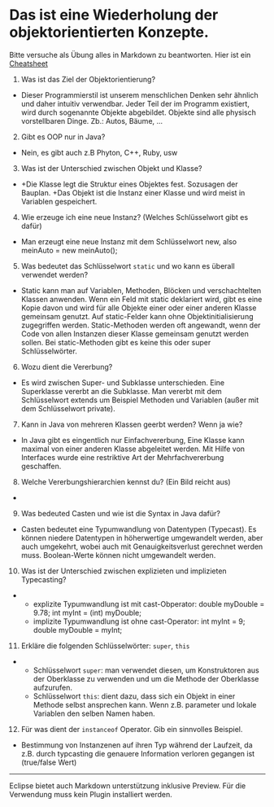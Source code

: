 # Das ist eine Wiederholung der objektorientierten Konzepte.

Bitte versuche als Übung alles in Markdown zu beantworten. Hier ist ein [Cheatsheet](https://github.com/adam-p/markdown-here/wiki/Markdown-Cheatsheet)

1. Was ist das Ziel der Objektorientierung?
 * Dieser Programmierstil ist unserem menschlichen Denken sehr ähnlich und daher intuitiv verwendbar. 
   Jeder Teil der im Programm existiert, wird durch sogenannte Objekte abgebildet. Objekte sind alle
   physisch vorstellbaren Dinge. Zb.: Autos, Bäume, ...

2. Gibt es OOP nur in Java?
 * Nein, es gibt auch z.B Phyton, C++, Ruby, usw

3. Was ist der Unterschied zwischen Objekt und Klasse?
 * +Die Klasse legt die Struktur eines Objektes fest. Sozusagen der Bauplan.
   +Das Objekt ist die Instanz einer Klasse und wird meist in Variablen gespeichert.
   
4. Wie erzeuge ich eine neue Instanz? (Welches Schlüsselwort gibt es dafür)
 * Man erzeugt eine neue Instanz mit dem Schlüsselwort new, also meinAuto = new meinAuto();

5. Was bedeutet das Schlüsselwort `static` und wo kann es überall verwendet werden?
 * Static kann man auf Variablen, Methoden, Blöcken und verschachtelten Klassen anwenden.
   Wenn ein Feld mit static deklariert wird, gibt es eine Kopie davon und wird für alle Objekte einer oder einer
   anderen Klasse gemeinsam genutzt. Auf static-Felder kann ohne Objektinitialisierung zugegriffen werden.
   Static-Methoden werden oft angewandt, wenn der Code von allen Instanzen dieser Klasse gemeinsam genutzt werden sollen.
   Bei static-Methoden gibt es keine this oder super Schlüsselwörter.
   
6. Wozu dient die Vererbung?
 * Es wird zwischen Super- und Subklasse unterschieden. Eine Superklasse vererbt an die Subklasse. Man vererbt mit dem Schlüsselwort extends um Beispiel
   Methoden und Variablen (außer mit dem Schlüsselwort private). 
   
7. Kann in Java von mehreren Klassen geerbt werden? Wenn ja wie?
 * In Java gibt es eingentlich nur Einfachvererbung, Eine Klasse kann maximal von einer
   anderen Klasse abgeleitet werden.
   Mit Hilfe von Interfaces wurde eine restriktive Art der Mehrfachvererbung geschaffen.
   
8. Welche Vererbungshierarchien kennst du? (Ein Bild reicht aus)
  * 
9. Was bedeuted Casten und wie ist die Syntax in Java dafür?
  * Casten bedeutet eine Typumwandlung von Datentypen (Typecast). Es können niedere
    Datentypen in höherwertige umgewandelt werden, aber auch umgekehrt, wobei auch mit Genauigkeitsverlust
    gerechnet werden muss. Boolean-Werte können nicht umgewandelt werden.
    
10. Was ist der Unterschied zwischen explizieten und implizieten Typecasting?
 *  + explizite Typumwandlung ist mit cast-Obperator:
      double myDouble = 9.78;
      int myInt = (int) myDouble;
    + implizite Typumwandlung ist ohne cast-Operator:
      int myInt = 9;
      double myDouble = myInt;
      
11. Erkläre die folgenden Schlüsselwörter: `super`, `this`
 *  + Schlüsselwort `super`: man verwendet diesen, um Konstruktoren aus der Oberklasse
      zu verwenden und um die Methode der Oberklasse aufzurufen.
    + Schlüsselwort `this`: dient dazu, dass sich ein Objekt in einer Methode selbst ansprechen kann. 
      Wenn z.B. parameter und lokale Variablen den selben Namen haben.
      
12. Für was dient der `instanceof` Operator. Gib ein sinnvolles Beispiel.
 *  Bestimmung von Instanzenen auf ihren Typ während der Laufzeit, da z.B. durch typcasting die 
    genauere Information verloren gegangen ist (true/false Wert)
    
 ---
 Eclipse bietet auch Markdown unterstützung inklusive Preview. Für die Verwendung muss kein Plugin installiert werden.
